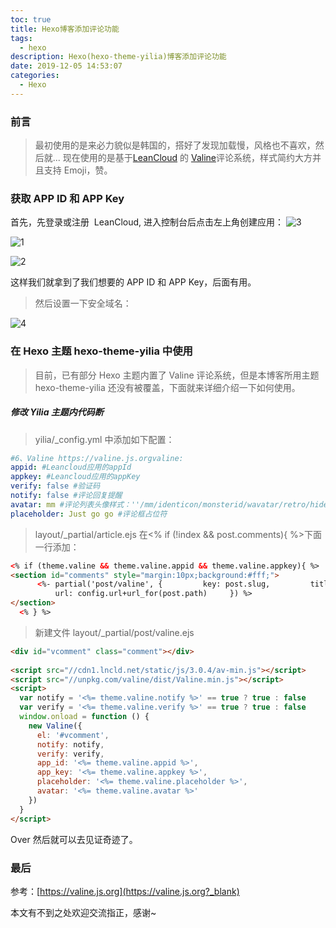 ```yaml
---
toc: true
title: Hexo博客添加评论功能
tags:
  - hexo
description: Hexo(hexo-theme-yilia)博客添加评论功能
date: 2019-12-05 14:53:07
categories:
  - Hexo
---
```


### 前言

> 最初使用的是来必力貌似是韩国的，搭好了发现加载慢，风格也不喜欢，然后就...
> 现在使用的是基于[LeanCloud](https://leancloud.cn?_blank) 的 [Valine](https://valine.js.org?_blank)评论系统，样式简约大方并且支持 Emoji，赞。

### 获取 APP ID 和 APP Key

首先，先登录或注册  LeanCloud, 进入控制台后点击左上角创建应用：
![3](3.jpg)

<!--more-->

![1](1.jpg)

![2](2.jpg)

这样我们就拿到了我们想要的 APP ID 和 APP Key，后面有用。

> 然后设置一下安全域名：

![4](4.jpg)

### 在 Hexo 主题 hexo-theme-yilia 中使用

> 目前，已有部分 Hexo 主题内置了 Valine 评论系统，但是本博客所用主题 hexo-theme-yilia 还没有被覆盖，下面就来详细介绍一下如何使用。

##### 修改 Yilia 主题内代码断

> yilia/\_config.yml 中添加如下配置：

```yml
#6、Valine https://valine.js.orgvaline:
appid: #Leancloud应用的appId
appkey: #Leancloud应用的appKey
verify: false #验证码
notify: false #评论回复提醒
avatar: mm #评论列表头像样式：''/mm/identicon/monsterid/wavatar/retro/hide
placeholder: Just go go #评论框占位符
```

> layout/\_partial/article.ejs
> 在<% if (!index && post.comments){ %>下面一行添加：

```html
<% if (theme.valine && theme.valine.appid && theme.valine.appkey){ %>     
<section id="comments" style="margin:10px;background:#fff;">
      <%- partial('post/valine', {         key: post.slug,         title: post.title,
          url: config.url+url_for(post.path)     }) %>   
</section>
  <% } %>
```

> 新建文件 layout/\_partial/post/valine.ejs

```html
<div id="vcomment" class="comment"></div>
 
<script src="//cdn1.lncld.net/static/js/3.0.4/av-min.js"></script>
<script src="//unpkg.com/valine/dist/Valine.min.js"></script>
<script>
  var notify = '<%= theme.valine.notify %>' == true ? true : false
  var verify = '<%= theme.valine.verify %>' == true ? true : false
  window.onload = function () {
    new Valine({
      el: '#vcomment',
      notify: notify,
      verify: verify,
      app_id: '<%= theme.valine.appid %>',
      app_key: '<%= theme.valine.appkey %>',
      placeholder: '<%= theme.valine.placeholder %>',
      avatar: '<%= theme.valine.avatar %>'
    })
  }
</script>
```

Over 然后就可以去见证奇迹了。

### 最后

参考：[https://valine.js.org](https://valine.js.org?_blank)

本文有不到之处欢迎交流指正，感谢~
